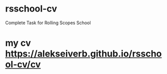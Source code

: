 # rsschool-cv

Complete Task for Rolling Scopes School

# my cv  https://alekseiverb.github.io/rsschool-cv/cv





